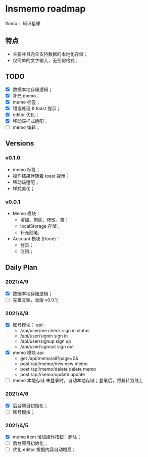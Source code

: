 # Insmemo roadmap

flomo + 知识星球

## 特点

- 主要并且完全支持数据的本地化存储；
- 仅简单的文字输入，无任何格式；

## TODO

- [x] 数据本地存储逻辑；
- [x] 补充 memo；
- [x] memo 标签；
- [x] 错误处理 & toast 提示；
- [x] editor 优化；
- [x] 移动端样式适配；
- [ ] memo 编辑；

## Versions

### v0.1.0

- memo 标签；
- 操作结果伴随着 toast 提示；
- 移动端适配；
- 样式美化；

### v0.0.1

- Memo 模块：
  - 增加、删除、修改、查；
  - localStorage 存储；
  - 补充随笔;
- Account 模块 (Done)：
  - 登录；
  - 注销；

## Daily Plan

### 2021/4/9

- [x] 数据本地存储逻辑；
- [ ] 完善文案，发版 v0.0.1;

### 2021/4/8

- [x] 账号模块；
      api:
  - /api/user/me check sign in status
  - /api/user/signin sign in
  - /api/user/signup sign up
  - /api/user/signout sign out
- [x] memo 模块
      api:
  - get /api/memo/all?page=0&
  - post /api/memo/new new memo
  - post /api/memo/delete delete memo
  - post /api/memo/update update
- [ ] memo 本地存储
      未登录时，自动本地存储；登录后，将其转为线上

### 2021/4/6

- [x] 后台项目初始化；
- [ ] 账号模块；

### 2021/4/5

- [x] memo item 增加操作按钮：删除；
- [ ] 后台项目初始化；
- [ ] 优化 editor 根据内容自动增高；
